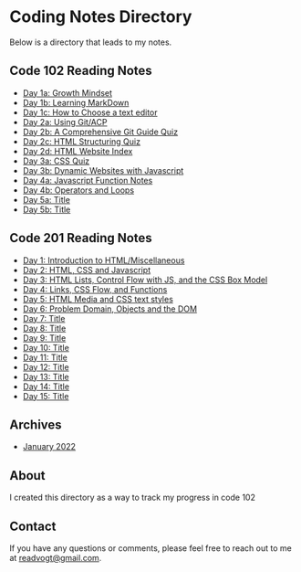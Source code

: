 # Coding Notes Directory

Below is a directory that leads to my notes.

## Code 102 Reading Notes

- [Day 1a: Growth Mindset](102-Notes/day1.md)
- [Day 1b: Learning MarkDown](102-Notes/day1b.md)
- [Day 1c: How to Choose a text editor](102-Notes/day1c.md)
- [Day 2a: Using Git/ACP](102-Notes/day2.md)
- [Day 2b: A Comprehensive Git Guide Quiz](102-Notes/day2b.md)
- [Day 2c: HTML Structuring Quiz](https://reedoooo.github.io/reading-notes/102-Notes/day2c.html)
- [Day 2d: HTML Website Index](https://reedoooo.github.io/Anime-Website/index.html)
- [Day 3a: CSS Quiz](https://reedoooo.github.io/reading-notes/102-Notes/day3.html)
- [Day 3b: Dynamic Websites with Javascript](https://reedoooo.github.io/reading-notes/102-Notes/day3b.html)
- [Day 4a: Javascript Function Notes](https://reedoooo.github.io/reading-notes/102-Notes/day4.html)
- [Day 4b: Operators and Loops](https://reedoooo.github.io/reading-notes/102-Notes/day4b.html)
- [Day 5a: Title](102-Notes/day5.md)
- [Day 5b: Title](102-Notes/day5b.md)

## Code 201 Reading Notes
- [Day 1: Introduction to HTML/Miscellaneous](https://reedoooo.github.io/reading-notes/201-Notes/class-1-reading.html)
- [Day 2: HTML, CSS and Javascript](https://reedoooo.github.io/reading-notes/201-Notes/class-2-reading.html)
- [Day 3: HTML Lists, Control Flow with JS, and the CSS Box Model](https://reedoooo.github.io/reading-notes/201-Notes/class-3-reading.html)
- [Day 4: Links, CSS Flow, and Functions](https://reedoooo.github.io/reading-notes/201-Notes/class-4-reading.html)
- [Day 5: HTML Media and CSS text styles](https://reedoooo.github.io/reading-notes/201-Notes/class-5-reading.html)
- [Day 6: Problem Domain, Objects and the DOM](https://reedoooo.github.io/reading-notes/201-Notes/class-6-reading.html)
- [Day 7: Title](https://reedoooo.github.io/reading-notes/201-Notes/class-7-reading.html)
- [Day 8: Title](https://reedoooo.github.io/reading-notes/201-Notes/class-8-reading.html)
- [Day 9: Title](https://reedoooo.github.io/reading-notes/201-Notes/class-9-reading.html)
- [Day 10: Title](https://reedoooo.github.io/reading-notes/201-Notes/class-10-reading.html)
- [Day 11: Title](2https://reedoooo.github.io/reading-notes/201-Notes/class-11-reading.html)
- [Day 12: Title](https://reedoooo.github.io/reading-notes/201-Notes/class-12-reading.html)
- [Day 13: Title](https://reedoooo.github.io/reading-notes/201-Notes/class-13-reading.html)
- [Day 14: Title](https://reedoooo.github.io/reading-notes/201-Notes/class-14-reading.html)
- [Day 15: Title](https://reedoooo.github.io/reading-notes/201-Notes/class-15-reading.html)

## Archives

- [January 2022](january2022.md)


## About

I created this directory as a way to track my progress in code 102

## Contact

If you have any questions or comments, please feel free to reach out to me at [readvogt@gmail.com](mailto:readvogt@gmail.com).
